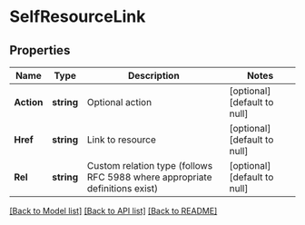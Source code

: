 # SelfResourceLink

## Properties
Name | Type | Description | Notes
------------ | ------------- | ------------- | -------------
**Action** | **string** | Optional action | [optional] [default to null]
**Href** | **string** | Link to resource | [optional] [default to null]
**Rel** | **string** | Custom relation type (follows RFC 5988 where appropriate definitions exist) | [optional] [default to null]

[[Back to Model list]](../README.md#documentation-for-models) [[Back to API list]](../README.md#documentation-for-api-endpoints) [[Back to README]](../README.md)

